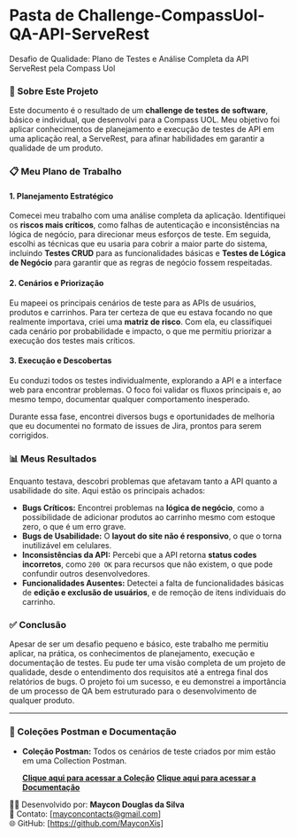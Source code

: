 # Pasta de Challenge-CompassUol-QA-API-ServeRest
Desafio de Qualidade: Plano de Testes e Análise Completa da API ServeRest pela Compass Uol

### **🚀 Sobre Este Projeto**

Este documento é o resultado de um **challenge de testes de software**, básico e individual, que desenvolvi para a Compass UOL. Meu objetivo foi aplicar conhecimentos de planejamento e execução de testes de API em uma aplicação real, a ServeRest, para afinar habilidades em garantir a qualidade de um produto.

### **📋 Meu Plano de Trabalho**

#### **1. Planejamento Estratégico**

Comecei meu trabalho com uma análise completa da aplicação. Identifiquei os **riscos mais críticos**, como falhas de autenticação e inconsistências na lógica de negócio, para direcionar meus esforços de teste. Em seguida, escolhi as técnicas que eu usaria para cobrir a maior parte do sistema, incluindo **Testes CRUD** para as funcionalidades básicas e **Testes de Lógica de Negócio** para garantir que as regras de negócio fossem respeitadas.

#### **2. Cenários e Priorização**

Eu mapeei os principais cenários de teste para as APIs de usuários, produtos e carrinhos. Para ter certeza de que eu estava focando no que realmente importava, criei uma **matriz de risco**. Com ela, eu classifiquei cada cenário por probabilidade e impacto, o que me permitiu priorizar a execução dos testes mais críticos.

#### **3. Execução e Descobertas**

Eu conduzi todos os testes individualmente, explorando a API e a interface web para encontrar problemas. O foco foi validar os fluxos principais e, ao mesmo tempo, documentar qualquer comportamento inesperado.

Durante essa fase, encontrei diversos bugs e oportunidades de melhoria que eu documentei no formato de issues de Jira, prontos para serem corrigidos.

### **📊 Meus Resultados**

Enquanto testava, descobri problemas que afetavam tanto a API quanto a usabilidade do site. Aqui estão os principais achados:

* **Bugs Críticos:** Encontrei problemas na **lógica de negócio**, como a possibilidade de adicionar produtos ao carrinho mesmo com estoque zero, o que é um erro grave.
* **Bugs de Usabilidade:** O **layout do site não é responsivo**, o que o torna inutilizável em celulares.
* **Inconsistências da API:** Percebi que a API retorna **status codes incorretos**, como `200 OK` para recursos que não existem, o que pode confundir outros desenvolvedores.
* **Funcionalidades Ausentes:** Detectei a falta de funcionalidades básicas de **edição e exclusão de usuários**, e de remoção de itens individuais do carrinho.

### **✅ Conclusão**

Apesar de ser um desafio pequeno e básico, este trabalho me permitiu aplicar, na prática, os conhecimentos de planejamento, execução e documentação de testes. Eu pude ter uma visão completa de um projeto de qualidade, desde o entendimento dos requisitos até a entrega final dos relatórios de bugs. O projeto foi um sucesso, e eu demonstrei a importância de um processo de QA bem estruturado para o desenvolvimento de qualquer produto.

---

### **🔗 Coleções Postman e Documentação**

* **Coleção Postman:** Todos os cenários de teste criados por mim estão em uma Collection Postman.

    [**Clique aqui para acessar a Coleção**](https://www.postman.com/mayconcontacts-3320949/workspace/petstore/collection/47360961-575e2e08-d764-4de6-9f19-e1223d3e3378?action=share&source=copy-link&creator=47360961)
    [**Clique aqui para acessar a Documentação**](https://www.postman.com/mayconcontacts-3320949/workspace/petstore/collection/47360961-575e2e08-d764-4de6-9f19-e1223d3e3378?action=share&source=copy-link&creator=47360961)

 👨‍💻 Desenvolvido por: **Maycon Douglas da Silva**  
📧 Contato: [mayconcontacts@gmail.com]  
🌐 GitHub: [https://github.com/MayconXis] 
